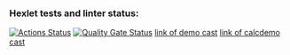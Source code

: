 ### Hexlet tests and linter status:
[![Actions Status](https://github.com/F-Jahura/java-project-61/actions/workflows/hexlet-check.yml/badge.svg)](https://github.com/F-Jahura/java-project-61/actions)
[![Quality Gate Status](https://sonarcloud.io/api/project_badges/measure?project=F-Jahura_java-project-61&metric=alert_status)](https://sonarcloud.io/summary/new_code?id=F-Jahura_java-project-61)
[link of demo cast](https://github.com/F-Jahura/java-project-61/blob/main/assets/demo.cast)
[link of calcdemo cast](https://github.com/F-Jahura/java-project-61/blob/main/assets/calcdemo.cast)